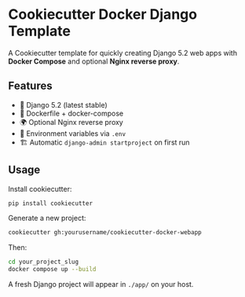 # Cookiecutter Docker Django Template

A Cookiecutter template for quickly creating Django 5.2 web apps with **Docker Compose** and optional **Nginx reverse proxy**.

## Features
- 🐍 Django 5.2 (latest stable)
- 🐳 Dockerfile + docker-compose
- 🌍 Optional Nginx reverse proxy
- 🔧 Environment variables via `.env`
- 🏗 Automatic `django-admin startproject` on first run

## Usage

Install cookiecutter:

```bash
pip install cookiecutter
```

Generate a new project:

```bash
cookiecutter gh:yourusername/cookiecutter-docker-webapp
```

Then:

```bash
cd your_project_slug
docker compose up --build
```

A fresh Django project will appear in `./app/` on your host.
